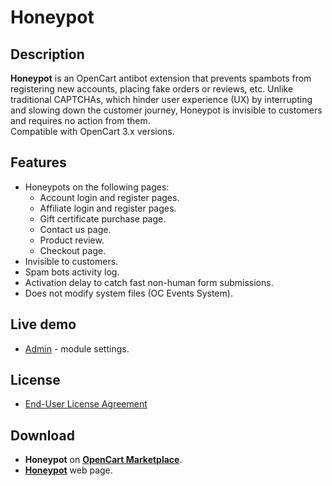 # Honeypot

## Description
**Honeypot** is an OpenCart antibot extension that prevents spambots from registering new accounts, placing fake orders or reviews, etc. Unlike traditional CAPTCHAs, which hinder user experience (UX) by interrupting and slowing down the customer journey, Honeypot is invisible to customers and requires no action from them.  
Compatible with OpenCart 3.x versions.

## Features
* Honeypots on the following pages:
  - Account login and register pages.
  - Affiliate login and register pages.
  - Gift certificate purchase page.
  - Contact us page.
  - Product review.
  - Checkout page.
* Invisible to customers.
* Spam bots activity log.
* Activation delay to catch fast non-human form submissions.
* Does not modify system files (OC Events System).

## Live demo
* [Admin](https://demo.ocmod.space/a/admin/index.php?route=extension/captcha/honeypot) - module settings.

## License
* [End-User License Agreement](../EULA.txt)

## Download
* **Honeypot** on [**OpenCart Marketplace**](https://www.opencart.com/index.php?route=marketplace/extension/info&extension_id=45552).
* [**Honeypot**](https://www.ocmod.space/honeypot) web page.
